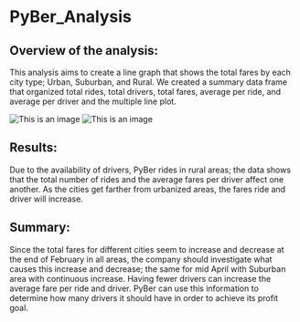 # PyBer_Analysis

## Overview of the analysis:

This analysis aims to create a line graph that shows the total fares by each city type; Urban, Suburban, and Rural. We created a summary data frame that organized total rides, total drivers, total fares, average per ride, and average per driver and the multiple line plot.

![This is an image](https://github.com/Wrancher123/PyBer_Analysis/blob/main/Resources/PyBer_fare_summary.png)
![This is an image](https://github.com/Wrancher123/PyBer_Analysis/blob/main/Resources/PyBer_fare_chart.png)
 
## Results:

Due to the availability of drivers, PyBer rides in rural areas; the data shows that the total number of rides and the average fares per driver affect one another. As the cities get farther from urbanized areas, the fares ride and driver will increase.

## Summary:

Since the total fares for different cities seem to increase and decrease at the end of February in all areas, the company should investigate what causes this increase and decrease; the same for mid April with Suburban area with continuous increase.  Having fewer drivers can increase the average fare per ride and driver. PyBer can use this information to determine how many drivers it should have in order to achieve its profit goal.
